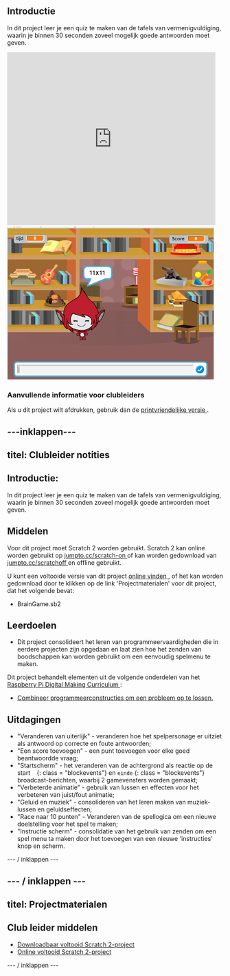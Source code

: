 ## Introductie

In dit project leer je een quiz te maken van de tafels van vermenigvuldiging, waarin je binnen 30 seconden zoveel mogelijk goede antwoorden moet geven.

<div class="scratch-preview">
  <iframe allowtransparency="true" width="485" height="402" src="https://scratch.mit.edu/projects/embed/42225768/?autostart=false" frameborder="0"></iframe>
  <img src="images/brain-final.png">
</div>

### Aanvullende informatie voor clubleiders

Als u dit project wilt afdrukken, gebruik dan de [ printvriendelijke versie ](https://projects.raspberrypi.org/en/projects/brain-game/print).

## \---inklappen\---

## titel: Clubleider notities

## Introductie:

In dit project leer je een quiz te maken van de tafels van vermenigvuldiging, waarin je binnen 30 seconden zoveel mogelijk goede antwoorden moet geven.

## Middelen

Voor dit project moet Scratch 2 worden gebruikt. Scratch 2 kan online worden gebruikt op [ jumpto.cc/scratch-on ](http://jumpto.cc/scratch-on) of kan worden gedownload van [ jumpto.cc/scratchoff ](http://jumpto.cc/scratch-off) en offline gebruikt.

U kunt een voltooide versie van dit project [ online vinden ](http://scratch.mit.edu/projects/42225768/#editor) , of het kan worden gedownload door te klikken op de link 'Projectmaterialen' voor dit project, dat het volgende bevat:

* BrainGame.sb2

## Leerdoelen

* Dit project consolideert het leren van programmeervaardigheden die in eerdere projecten zijn opgedaan en laat zien hoe het zenden van boodschappen kan worden gebruikt om een eenvoudig spelmenu te maken.

Dit project behandelt elementen uit de volgende onderdelen van het [ Raspberry Pi Digital Making Curriculum ](http://rpf.io/curriculum):

* [Combineer programmeerconstructies om een ​​probleem op te lossen.](https://www.raspberrypi.org/curriculum/programming/builder)

## Uitdagingen

* "Veranderen van uiterlijk" - veranderen hoe het spelpersonage er uitziet als antwoord op correcte en foute antwoorden;
* "Een score toevoegen" - een punt toevoegen voor elke goed beantwoordde vraag;
* "Startscherm" - het veranderen van de achtergrond als reactie op de start ` ` {: class = "blockevents"} en ` einde ` {: class = "blockevents"} broadcast-berichten, waarbij 2 gamevensters worden gemaakt;
* "Verbeterde animatie" - gebruik van lussen en effecten voor het verbeteren van juist/fout animatie;
* "Geluid en muziek" - consolideren van het leren maken van muziek-lussen en geluidseffecten;
* "Race naar 10 punten" - Veranderen van de spellogica om een nieuwe doelstelling voor het spel te maken;
* "Instructie scherm" - consolidatie van het gebruik van zenden om een spel menu ta maken door het toevoegen van een nieuwe 'instructies' knop en scherm.

\--- / inklappen \---

## \--- / inklappen \---

## titel: Projectmaterialen

## Club leider middelen

* [Downloadbaar voltooid Scratch 2-project](resources/BrainGame.sb2)
* [Online voltooid Scratch 2-project](http://scratch.mit.edu/projects/42225768/#editor)

\--- / inklappen \---